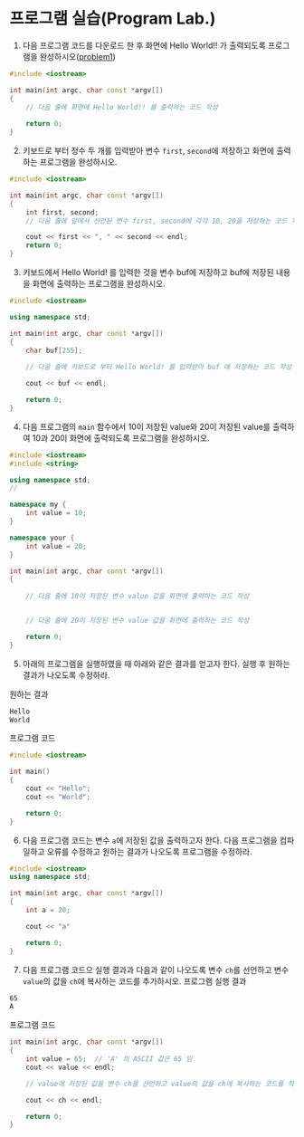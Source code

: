 # 프로그램 실습(Program Lab.)

1. 다음 프로그램 코드를 다운로드 한 후 화면에 Hello World!! 가 출력되도록 프로그램을 완성하시오([problem1](../SampleCodes/CPPBasic/problem1.cc))

```c++
#include <iostream>

int main(int argc, char const *argv[])
{
	// 다음 줄에 화면에 Hello World!! 를 출력하는 코드 작성
	
	return 0;
}
````

2. 키보드로 부터 정수 두 개를 입력받아 변수 ```first```, ```second```에 저장하고 화면에 출력하는 프로그램을 완성하시오.
```c++
#include <iostream>

int main(int argc, char const *argv[])
{
	int first, second;
	// 다음 줄에 앞에서 선언된 변수 first, second에 각각 10, 20을 저장하는 코드 작성

	cout << first << ", " << second << endl;
	return 0;
}
```

3. 키보드에서 Hello World! 를 입력한 것을 변수 buf에 저장하고 buf에 저장된 내용을 화면에 출력하는 프로그램을 완성하시오.

```c++
#include <iostream>

using namespace std;

int main(int argc, char const *argv[])
{
	char buf[255];
	
	// 다음 줄에 키보드로 부터 Hello World! 를 입력받아 buf 에 저장하는 코드 작성

	cout << buf << endl;

	return 0;
}
````
4. 다음 프로그램의 ```main``` 함수에서 10이 저장된 value와 20이 저장된 value를 출력하여 10과 20이 화면에 출력되도록 프로그램을 완성하시오.

```c++
#include <iostream>
#include <string>

using namespace std;
//

namespace my {
	int value = 10;
}

namespace your {
	int value = 20;
}

int main(int argc, char const *argv[])
{
	
	// 다음 줄에 10이 저장된 변수 value 값을 화면에 출력하는 코드 작성 


	// 다음 줄에 20이 저장된 변수 value 값을 화면에 출력하는 코드 작성

	return 0;
}
```

5. 아래의 프로그램을 실행하였을 때 아래와 같은 결과를 얻고자 한다. 실행 후 원하는 결과가 나오도록 수정하라.

원하는 결과

```bash
Hello
World
```

프로그램 코드 
```c++
#include <iostream>

int main()
{
	cout << "Hello";
	cout << "World";

	return 0;
}
```
6. 다음 프로그램 코드는 변수 ```a```에 저장된 값을 출력하고자 한다. 다음 프로그램을 컴파일하고 오류를 수정하고 원하는 결과가 나오도록 프로그램을 수정하라. 

```c++
#include <iostream>
using namespace std;

int main(int argc, char const *argv[])
{
	int a = 20;

	cout << "a" 

	return 0;
}
```

7. 다음 프로그램 코드으 실행 결과과 다음과 같이 나오도록 변수 ```ch```를 선언하고 변수 ```value```의 값을 ```ch```에 복사하는 코드를 추가하시오.
프로그램 실행 결과 
```bash
65
A
```

프로그램 코드 
```c++
int main(int argc, char const *argv[])
{
	int value = 65;  // 'A' 의 ASCII 값은 65 임 
	cout << value << endl;

	// value에 저장된 값을 변수 ch를 선언하고 value의 값을 ch에 복사하는 코드를 작성

	cout << ch << endl;

	return 0;
}
```

